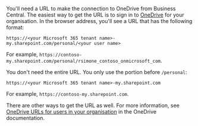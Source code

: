 You'll need a URL to make the connection to OneDrive from Business Central. The easiest way to get the URL is to sign in to [OneDrive](https://onedrive.live.com) for your organisation. In the browser address, you'll see a URL that has the following format:

`https://<your Microsoft 365 tenant name>-my.sharepoint.com/personal/<your user name>`

For example, `https://contoso-my.sharepoint.com/personal/rsimone_contoso_onmicrosoft_com`.

You don't need the entire URL. You only use the portion before `/personal`:

`https://<your Microsoft 365 tenant name>-my.sharepoint.com`

For example,  `https://contoso-my.sharepoint.com`.  

There are other ways to get the URL as well. For more information, see [OneDrive URLs for users in your organisation](/onedrive/list-onedrive-urls) in the OneDrive documentation.